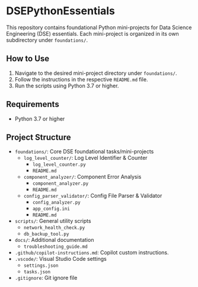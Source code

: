 # DSEPythonEssentials

This repository contains foundational Python mini-projects for Data Science Engineering (DSE) essentials. Each mini-project is organized in its own subdirectory under `foundations/`.

## How to Use

1. Navigate to the desired mini-project directory under `foundations/`.
2. Follow the instructions in the respective `README.md` file.
3. Run the scripts using Python 3.7 or higher.

## Requirements

- Python 3.7 or higher

## Project Structure

- `foundations/`: Core DSE foundational tasks/mini-projects
  - `log_level_counter/`: Log Level Identifier & Counter
    - `log_level_counter.py`
    - `README.md`
  - `component_analyzer/`: Component Error Analysis
    - `component_analyzer.py`
    - `README.md`
  - `config_parser_validator/`: Config File Parser & Validator
    - `config_analyzer.py`
    - `app_config.ini`
    - `README.md`
- `scripts/`: General utility scripts
  - `network_health_check.py`
  - `db_backup_tool.py`
- `docs/`: Additional documentation
  - `troubleshooting_guide.md`
- `.github/copilot-instructions.md`: Copilot custom instructions.
- `.vscode/`: Visual Studio Code settings
  - `settings.json`
  - `tasks.json`
- `.gitignore`: Git ignore file
